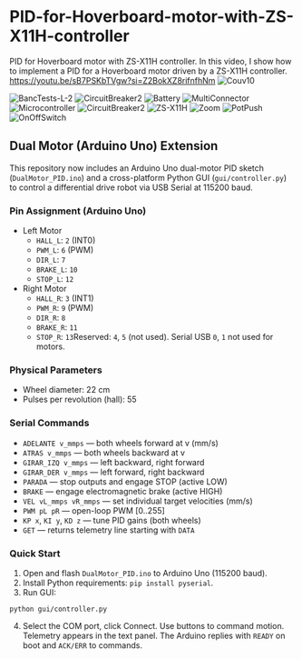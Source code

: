 # PID-for-Hoverboard-motor-with-ZS-X11H-controller
PID for Hoverboard motor with ZS-X11H controller.
In this video, I show how to implement a PID for a Hoverboard motor driven by a ZS-X11H controller.
https://youtu.be/sB7PSKbTVgw?si=Z2BokXZ8rifnfhNm
![Couv10](https://github.com/oracid/PID-for-Hoverboard-motor-with-ZS-X11H-controller/assets/31382964/15543f20-b7f5-4e8c-bfe5-acd26c008c72)

![BancTests-L-2](https://github.com/oracid/PID-for-Hoverboard-motor-with-ZS-X11H-controller/assets/31382964/9046e1f6-1d88-4253-a7c8-9d00167cbfef)
![CircuitBreaker2](https://github.com/oracid/PID-for-Hoverboard-motor-with-ZS-X11H-controller/assets/31382964/574ce172-b206-4b01-b1c0-40b5936bf36b)
![Battery](https://github.com/oracid/PID-for-Hoverboard-motor-with-ZS-X11H-controller/assets/31382964/9d9bdae3-2f71-43e5-b0c9-389608a6dc7b)
![MultiConnector](https://github.com/oracid/PID-for-Hoverboard-motor-with-ZS-X11H-controller/assets/31382964/e0a2a6ca-954f-44ba-b024-46aba4faeecf)
![Microcontroller](https://github.com/oracid/PID-for-Hoverboard-motor-with-ZS-X11H-controller/assets/31382964/2500bce7-f0f7-475b-9254-9131910dbbc1)
![CircuitBreaker2](https://github.com/oracid/PID-for-Hoverboard-motor-with-ZS-X11H-controller/assets/31382964/3799d78a-a232-4161-aff6-5b0ebb81951f)
![ZS-X11H](https://github.com/oracid/PID-for-Hoverboard-motor-with-ZS-X11H-controller/assets/31382964/06d46669-42ea-4a4a-906b-ddd56a0c21dc)
![Zoom](https://github.com/oracid/PID-for-Hoverboard-motor-with-ZS-X11H-controller/assets/31382964/8495182d-9d14-425d-bab1-2c7d6b506b7f)
![PotPush](https://github.com/oracid/PID-for-Hoverboard-motor-with-ZS-X11H-controller/assets/31382964/23c1fc33-3525-449e-b9ed-3c61904c1ec5)
![OnOffSwitch](https://github.com/oracid/PID-for-Hoverboard-motor-with-ZS-X11H-controller/assets/31382964/b31fdaeb-2a40-42ed-be27-e38b7cc9174a)

## Dual Motor (Arduino Uno) Extension

This repository now includes an Arduino Uno dual-motor PID sketch (`DualMotor_PID.ino`) and a cross-platform Python GUI (`gui/controller.py`) to control a differential drive robot via USB Serial at 115200 baud.

### Pin Assignment (Arduino Uno)

- Left Motor
  - `HALL_L`: `2` (INT0)
  - `PWM_L`: `6` (PWM)
  - `DIR_L`: `7`
  - `BRAKE_L`: `10`
  - `STOP_L`: `12`
- Right Motor
  - `HALL_R`: `3` (INT1)
  - `PWM_R`: `9` (PWM)
  - `DIR_R`: `8`
  - `BRAKE_R`: `11`
  - `STOP_R`: `13`Reserved: `4`, `5` (not used). Serial USB `0`, `1` not used for motors.

### Physical Parameters

- Wheel diameter: 22 cm
- Pulses per revolution (hall): 55

### Serial Commands

- `ADELANTE v_mmps` — both wheels forward at v (mm/s)
- `ATRAS v_mmps` — both wheels backward at v
- `GIRAR_IZQ v_mmps` — left backward, right forward
- `GIRAR_DER v_mmps` — left forward, right backward
- `PARADA` — stop outputs and engage STOP (active LOW)
- `BRAKE` — engage electromagnetic brake (active HIGH)
- `VEL vL_mmps vR_mmps` — set individual target velocities (mm/s)
- `PWM pL pR` — open-loop PWM [0..255]
- `KP x`, `KI y`, `KD z` — tune PID gains (both wheels)
- `GET` — returns telemetry line starting with `DATA`

### Quick Start

1. Open and flash `DualMotor_PID.ino` to Arduino Uno (115200 baud).
2. Install Python requirements: `pip install pyserial`.
3. Run GUI:

```
python gui/controller.py
```

4. Select the COM port, click Connect. Use buttons to command motion. Telemetry appears in the text panel. The Arduino replies with `READY` on boot and `ACK/ERR` to commands.

